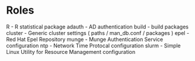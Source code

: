 Roles
=====
R	 - R statistical package
adauth   - AD authentication 
build    - build packages
cluster  - Generic cluster settings ( paths / man_db.conf / packages )
epel     - Red Hat Epel Repository
munge    - Munge Authentication Service configuration
ntp      - Network Time Protocal configuration
slurm    - Simple Linux Utility for Resource Management configuration
